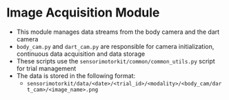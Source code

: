 # Image Acquisition Module
- This module manages data streams from the body camera and the dart camera
- `body_cam.py` and `dart_cam.py` are responsible for camera initialization, continuous data acquisition and data storage
- These scripts use the `sensorimotorkit/common/common_utils.py` script for trial management 
- The data is stored in the following format:
    - `sensorimotorkit/data/<date>/<trial_id>/<modality>/<body_cam/dart_cam>/<image_name>.png`